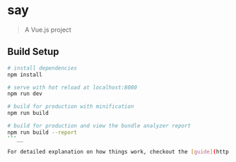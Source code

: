 # say

> A Vue.js project

## Build Setup

``` bash
# install dependencies
npm install

# serve with hot reload at localhost:8080
npm run dev

# build for production with minification
npm run build

# build for production and view the bundle analyzer report
npm run build --report
```__

For detailed explanation on how things work, checkout the [guide](http://vuejs-templates.github.io/webpack/) and [docs for vue-loader](http://vuejs.github.io/vue-loader).
